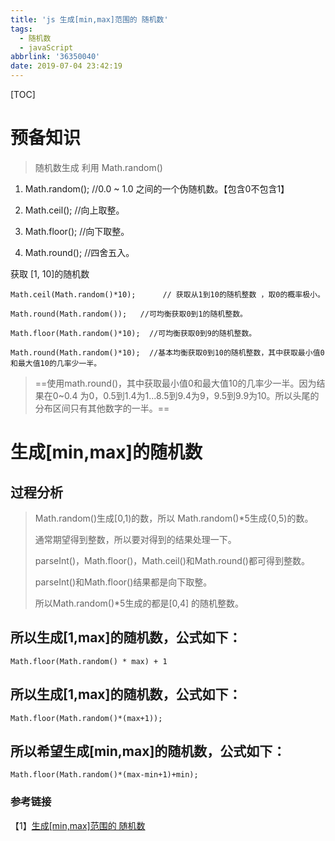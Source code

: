 ```yaml
---
title: 'js 生成[min,max]范围的 随机数'
tags:
  - 随机数
  - javaScript
abbrlink: '36350040'
date: 2019-07-04 23:42:19
---
```

[TOC]
# 预备知识
> 随机数生成 利用 Math.random()

1. Math.random();  //0.0 ~ 1.0 之间的一个伪随机数。【包含0不包含1】

2. Math.ceil();  //向上取整。

3. Math.floor();  //向下取整。

4. Math.round();  //四舍五入。

获取 [1, 10]的随机数
```
Math.ceil(Math.random()*10);      // 获取从1到10的随机整数 ，取0的概率极小。

Math.round(Math.random());   //可均衡获取0到1的随机整数。

Math.floor(Math.random()*10);  //可均衡获取0到9的随机整数。

Math.round(Math.random()*10);  //基本均衡获取0到10的随机整数，其中获取最小值0和最大值10的几率少一半。

```
> ==使用math.round()，其中获取最小值0和最大值10的几率少一半。因为结果在0~0.4 为0，0.5到1.4为1...8.5到9.4为9，9.5到9.9为10。所以头尾的分布区间只有其他数字的一半。==

# 生成[min,max]的随机数
## 过程分析
> Math.random()生成[0,1)的数，所以
>Math.random()*5生成{0,5)的数。
>
> 通常期望得到整数，所以要对得到的结果处理一下。
>
> parseInt()，Math.floor()，Math.ceil()和Math.round()都可得到整数。
>
> parseInt()和Math.floor()结果都是向下取整。
>
> 所以Math.random()*5生成的都是[0,4] 的随机整数。

## 所以生成[1,max]的随机数，公式如下：

```
Math.floor(Math.random() * max) + 1

```

## 所以生成[1,max]的随机数，公式如下：

```
Math.floor(Math.random()*(max+1));

```

## 所以希望生成[min,max]的随机数，公式如下：

```
Math.floor(Math.random()*(max-min+1)+min);
```
### 参考链接
【1】[生成[min,max]范围的 随机数](https://www.cnblogs.com/starof/p/4988516.html)